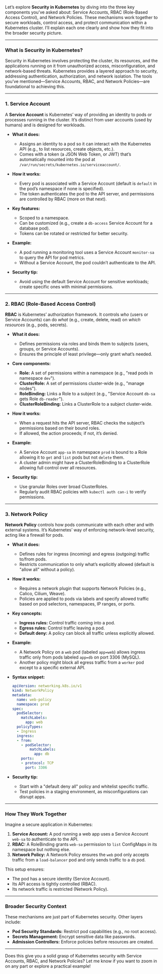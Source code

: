 Let’s explore **Security in Kubernetes** by diving into the three key components you’ve asked about: Service Accounts, RBAC (Role-Based Access Control), and Network Policies. These mechanisms work together to secure workloads, control access, and protect communication within a Kubernetes cluster. I’ll explain each one clearly and show how they fit into the broader security picture.

---

### **What is Security in Kubernetes?**
Security in Kubernetes involves protecting the cluster, its resources, and the applications running on it from unauthorized access, misconfiguration, and network-based threats. Kubernetes provides a layered approach to security, addressing authentication, authorization, and network isolation. The tools you’ve mentioned—Service Accounts, RBAC, and Network Policies—are foundational to achieving this.

---

### **1. Service Account**
A **Service Account** is Kubernetes’ way of providing an identity to pods or processes running in the cluster. It’s distinct from user accounts (used by humans) and is designed for workloads.

- **What it does:**
  - Assigns an identity to a pod so it can interact with the Kubernetes API (e.g., to list resources, create objects, etc.).
  - Comes with a token (a JSON Web Token, or JWT) that’s automatically mounted into the pod at `/var/run/secrets/kubernetes.io/serviceaccount/`.

- **How it works:**
  - Every pod is associated with a Service Account (default is `default` in the pod’s namespace if none is specified).
  - The token authenticates the pod to the API server, and permissions are controlled by RBAC (more on that next).

- **Key features:**
  - Scoped to a namespace.
  - Can be customized (e.g., create a `db-access` Service Account for a database pod).
  - Tokens can be rotated or restricted for better security.

- **Example:**
  - A pod running a monitoring tool uses a Service Account `monitor-sa` to query the API for pod metrics.
  - Without a Service Account, the pod couldn’t authenticate to the API.

- **Security tip:**
  - Avoid using the default Service Account for sensitive workloads; create specific ones with minimal permissions.

---

### **2. RBAC (Role-Based Access Control)**
**RBAC** is Kubernetes’ authorization framework. It controls *who* (users or Service Accounts) can do *what* (e.g., create, delete, read) on *which resources* (e.g., pods, secrets).

- **What it does:**
  - Defines permissions via roles and binds them to subjects (users, groups, or Service Accounts).
  - Ensures the principle of least privilege—only grant what’s needed.

- **Core components:**
  - **Role:** A set of permissions within a namespace (e.g., "read pods in namespace `dev`").
  - **ClusterRole:** A set of permissions cluster-wide (e.g., "manage nodes").
  - **RoleBinding:** Links a Role to a subject (e.g., "Service Account `db-sa` gets Role `db-reader`").
  - **ClusterRoleBinding:** Links a ClusterRole to a subject cluster-wide.

- **How it works:**
  - When a request hits the API server, RBAC checks the subject’s permissions based on their bound roles.
  - If allowed, the action proceeds; if not, it’s denied.

- **Example:**
  - A Service Account `app-sa` in namespace `prod` is bound to a Role allowing it to `get` and `list` pods but not `delete` them.
  - A cluster admin might have a ClusterRoleBinding to a ClusterRole allowing full control over all resources.

- **Security tip:**
  - Use granular Roles over broad ClusterRoles.
  - Regularly audit RBAC policies with `kubectl auth can-i` to verify permissions.

---

### **3. Network Policy**
**Network Policy** controls how pods communicate with each other and with external systems. It’s Kubernetes’ way of enforcing network-level security, acting like a firewall for pods.

- **What it does:**
  - Defines rules for ingress (incoming) and egress (outgoing) traffic to/from pods.
  - Restricts communication to only what’s explicitly allowed (default is "allow all" without a policy).

- **How it works:**
  - Requires a network plugin that supports Network Policies (e.g., Calico, Cilium, Weave).
  - Policies are applied to pods via labels and specify allowed traffic based on pod selectors, namespaces, IP ranges, or ports.

- **Key concepts:**
  - **Ingress rules:** Control traffic coming into a pod.
  - **Egress rules:** Control traffic leaving a pod.
  - **Default deny:** A policy can block all traffic unless explicitly allowed.

- **Example:**
  - A Network Policy on a `web` pod (labeled `app=web`) allows ingress traffic only from pods labeled `app=db` on port 3306 (MySQL).
  - Another policy might block all egress traffic from a `worker` pod except to a specific external API.

- **Syntax snippet:**
  ```yaml
  apiVersion: networking.k8s.io/v1
  kind: NetworkPolicy
  metadata:
    name: web-policy
    namespace: prod
  spec:
    podSelector:
      matchLabels:
        app: web
    policyTypes:
    - Ingress
    ingress:
    - from:
      - podSelector:
          matchLabels:
            app: db
      ports:
      - protocol: TCP
        port: 3306
  ```

- **Security tip:**
  - Start with a "default deny all" policy and whitelist specific traffic.
  - Test policies in a staging environment, as misconfigurations can disrupt apps.

---

### **How They Work Together**
Imagine a secure application in Kubernetes:
1. **Service Account:** A pod running a web app uses a Service Account `web-sa` to authenticate to the API.
2. **RBAC:** A RoleBinding grants `web-sa` permission to `list` ConfigMaps in its namespace but nothing else.
3. **Network Policy:** A Network Policy ensures the `web` pod only accepts traffic from a `load-balancer` pod and only sends traffic to a `db` pod.

This setup ensures:
- The pod has a secure identity (Service Account).
- Its API access is tightly controlled (RBAC).
- Its network traffic is restricted (Network Policy).

---

### **Broader Security Context**
These mechanisms are just part of Kubernetes security. Other layers include:
- **Pod Security Standards:** Restrict pod capabilities (e.g., no root access).
- **Secrets Management:** Encrypt sensitive data like passwords.
- **Admission Controllers:** Enforce policies before resources are created.

---

Does this give you a solid grasp of Kubernetes security with Service Accounts, RBAC, and Network Policies? Let me know if you want to zoom in on any part or explore a practical example!